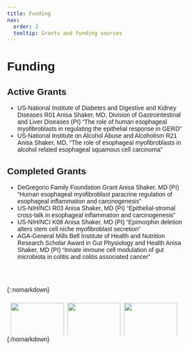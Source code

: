 ```yaml
---
title: Funding
nav:
  order: 2
  tooltip: Grants and funding sources
---
```


# <i class="fas fa-tools"></i>Funding

## Active Grants

- US-National Institute of Diabetes and Digestive and Kidney Diseases R01 Anisa Shaker, MD, Division of Gastrointestinal and Liver Diseases (PI) “The role of human esophageal myofibroblasts in regulating the epithelial response in GERD”
- US-National Institute on Alcohol Abuse and Alcoholism R21 Anisa Shaker, MD, “The role of esophageal myofibroblasts in alcohol related esophageal squamous cell carcinoma”

## Completed Grants

- DeGregorio Family Foundation Grant Anisa Shaker, MD (PI) “Human esophageal myofibroblast paracrine regulation of esophageal inflammation and carcinogenesis”
- US-NIH/NCI R03 Anisa Shaker, MD (PI) “Epithelial-stromal cross-talk in esophageal inflammation and carcinogenesis”
- US-NIH/NCI K08 Anisa Shaker, MD (PI) “Epimorphin deletion alters stem cell niche myofibroblast secretion”
- AGA-General Mills Bell Institute of Health and Nutrition Research Scholar Award in Gut Physiology and Health  Anisa Shaker, MD (PI) “Innate immune cell modulation of gut microbiota in colitis and colitis associated cancer”

<br>
<br>


{::nomarkdown}
<style>
* {
  box-sizing: border-box;
}

body {
  margin: 0;
  font-family: Arial;
}

.header {
  text-align: center;
  padding: 32px;
}

.row {
  display: -ms-flexbox; /* IE10 */
  display: flex;
  -ms-flex-wrap: wrap; /* IE10 */
  flex-wrap: wrap;
  padding: 0 4px;
}

/* Create four equal columns that sits next to each other */
.column {
  -ms-flex: 33%; /* IE10 */
  flex: 33%;
  max-width: 33%;
  padding: 0 4px;
}

.column img {
  margin-top: 8px;
  vertical-align: middle;
  width: 100%;
}

/* Responsive layout - makes a two column-layout instead of four columns */
@media screen and (max-width: 800px) {
  .column {
    -ms-flex: 50%;
    flex: 50%;
    max-width: 50%;
  }
}

/* Responsive layout - makes the two columns stack on top of each other instead of next to each other */
@media screen and (max-width: 600px) {
  .column {
    -ms-flex: 100%;
    flex: 100%;
    max-width: 100%;
  }
}
</style>
<body>
<!-- Photo Grid -->
<div class="row"> 
  <div class="column">
    <a href="https://www.niddk.nih.gov/"><img src="https://www.niddk.nih.gov/-/media/Images/Components/common/site-logo-full.svg" style="width:100%"></a>
    <a href="https://www.niaaa.nih.gov/"><img src="https://www.niaaa.nih.gov/sites/default/themes/solstice/niaaa-logo.png" style="width:100%"></a>
    <a href="https://keck.usc.edu/"><img src="https://upload.wikimedia.org/wikipedia/commons/1/13/Keck_School_of_Medicine_logo.svg" style="width:100%"></a>
  </div>
  <div class="column">
    <a href="https://degregorio.org/"><img src="https://degregorio.org/wp-content/uploads/2021/03/DeGregorio-logo.png" style="width:100%"></a>
    <a href="https://www.nih.gov/"><img src="https://www.nih.gov/sites/all/themes/nih/images/nih-logo-color.png" style="width:100%"></a>
  </div>  
  <div class="column">
    <a href="https://www.cancer.gov/"><img src="https://upload.wikimedia.org/wikipedia/commons/0/0b/NCI_Stacked_COLOR.png" style="width:100%"></a>
    <a href="https://www.bellinstitute.com/"><img src="https://www.bellinstitute.com/-/media/bellinstitute/images/common/logos/logo.ashx" style="width:100%"></a>
  </div>
</div>
</body>
{:/nomarkdown}
